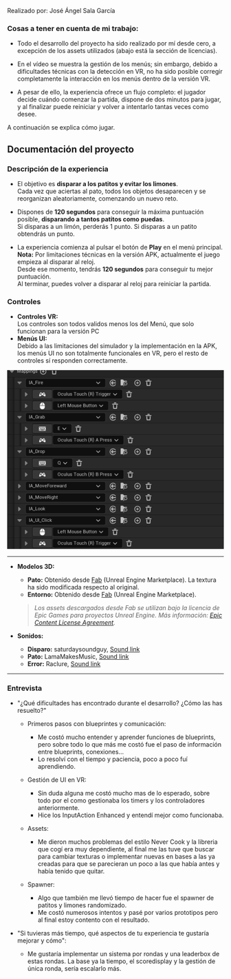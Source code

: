 Realizado por: José Ángel Sala García

### Cosas a tener en cuenta de mi trabajo:
- Todo el desarrollo del proyecto ha sido realizado por mí desde cero, a excepción de los assets utilizados (abajo está la sección de licencias).  

- En el vídeo se muestra la gestión de los menús; sin embargo, debido a dificultades técnicas con la detección en VR, no ha sido posible corregir completamente la interacción en los menús dentro de la versión VR.

- A pesar de ello, la experiencia ofrece un flujo completo: el jugador decide cuándo comenzar la partida, dispone de dos minutos para jugar, y al finalizar puede reiniciar y volver a intentarlo tantas veces como desee.

A continuación se explica cómo jugar.

## Documentación del proyecto

### Descripción de la experiencia

- El objetivo es **disparar a los patitos y evitar los limones**.  
Cada vez que aciertas al pato, todos los objetos desaparecen y se reorganizan aleatoriamente, comenzando un nuevo reto.

- Dispones de **120 segundos** para conseguir la máxima puntuación posible, **disparando a tantos patitos como puedas**.  
    Si disparas a un limón, perderás 1 punto.
    Si disparas a un patito obtendrás un punto.

- La experiencia comienza al pulsar el botón de **Play** en el menú principal.  
  **Nota:** Por limitaciones técnicas en la versión APK, actualmente el juego empieza al disparar al reloj.  
  Desde ese momento, tendrás **120 segundos** para conseguir tu mejor puntuación.  
  Al terminar, puedes volver a disparar al reloj para reiniciar la partida.

### Controles

- **Controles VR:**  
  Los controles son todos validos menos los del Menú, que solo funcionan para la versión PC
- **Menús UI:**  
  Debido a las limitaciones del simulador y la implementación en la APK, los menús UI no son totalmente funcionales en VR, pero el resto de controles sí responden correctamente.


![Gameplay](imagenes/image.png)

---

- **Modelos 3D:**
  - **Pato:** Obtenido desde [Fab](https://www.fab.com/es-es/listings/3b92228d-7d21-483e-8456-4a2db71c86ae) (Unreal Engine Marketplace). La textura ha sido modificada respecto al original.
  - **Entorno:** Obtenido desde [Fab](https://www.fab.com/es-es/listings/52529a12-e88e-41a0-8834-b87306f20c24) (Unreal Engine Marketplace).

  > *Los assets descargados desde Fab se utilizan bajo la licencia de Epic Games para proyectos Unreal Engine. Más información: [Epic Content License Agreement](https://www.unrealengine.com/en-US/eula/publishing).*

- **Sonidos:**
  - **Disparo:** saturdaysoundguy, [Sound link](https://freesound.org/people/saturdaysoundguy/sounds/394187/)
  - **Pato:** LamaMakesMusic, [Sound link](https://freesound.org/people/LamaMakesMusic/sounds/403507/) 
  - **Error:** Raclure, [Sound link](https://freesound.org/people/Raclure/sounds/483598/) 

---

### Entrevista

- "¿Qué dificultades has encontrado durante el desarrollo? ¿Cómo las has resuelto?"
    
    - Primeros pasos con blueprintes y  comunicación:
        - Me costó mucho entender y aprender funciones de blueprints, pero sobre todo lo que más me costó fue el paso de información entre blueprints, conexiones...
        - Lo resolví con el tiempo y paciencia, poco a poco fuí aprendiendo.

    - Gestión de UI en VR:
        - Sin duda alguna me costó mucho mas de lo esperado, sobre todo por el como gestionaba los timers y los controladores anteriormente.
        - Hice  los InputAction Enhanced y entendí mejor como funcionaba.

    - Assets:
        - Me dieron muchos problemas del estilo Never Cook y la libreria que cogí era muy dependiente, al final me las tuve que buscar para cambiar texturas o implementar nuevas en bases a las ya creadas para que se parecieran un poco a las que había antes y había tenido que quitar.

    - Spawner:
        - Algo que también me llevó tiempo de hacer fue el spawner de patitos y limones randomizado.
        - Me costó numerosos intentos y pasé por varios prototipos pero al final estoy contento con el resultado.

- "Si tuvieras más tiempo, qué aspectos de tu experiencia te gustaría mejorar y cómo":
    -  Me gustaría implementar un sistema por rondas y una leaderbox de estas rondas. La base ya la tiempo, el scoredisplay y la gestión de única ronda, sería escalarlo más.
